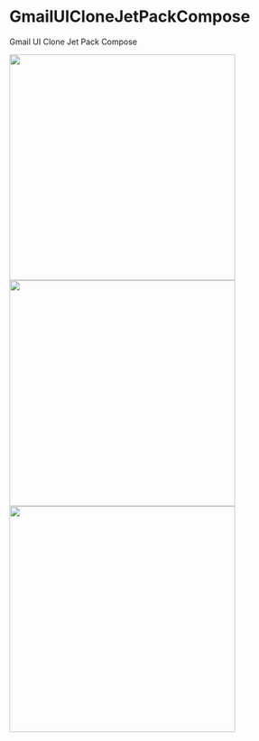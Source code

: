 # GmailUICloneJetPackCompose
Gmail UI Clone Jet Pack Compose

<img src="https://raw.githubusercontent.com/JaveedIshaq/spacx-app/4850822068cca37c53fe4a672e4d24ef3a0bd5bc/app-screenshots/1-home.png" width="400"> <img src="https://raw.githubusercontent.com/JaveedIshaq/spacx-app/4850822068cca37c53fe4a672e4d24ef3a0bd5bc/app-screenshots/2-rockets.png" width="400"> <img src="https://raw.githubusercontent.com/JaveedIshaq/spacx-app/4850822068cca37c53fe4a672e4d24ef3a0bd5bc/app-screenshots/3-rocket-detail.png" width="400"> 
